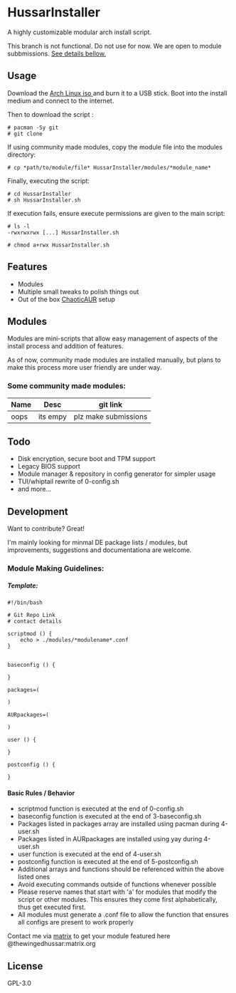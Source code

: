 # HussarInstaller
A highly customizable modular arch install script.

This branch is not functional. Do not use for now. We are open to module subbmissions. [See details bellow.](#module-making-guidelines=)


## Usage

Download the [Arch Linux iso ](https://archlinux.org/download/) and burn it to a USB stick.
Boot into the install medium and connect to the internet.

Then to download the script :
```
# pacman -Sy git
# git clone 
```

If using community made modules, copy the module file into the modules directory:
```
# cp *path/to/module/file* HussarInstaller/modules/*module_name*
```

Finally, executing the script: 
```
# cd HussarInstaller
# sh HussarInstaller.sh
```

If execution fails, ensure execute permissions are given to the main script:
```
# ls -l
-rwxrwxrwx [...] HussarInstaller.sh

# chmod a+rwx HussarInstaller.sh
```


## Features

- Modules
- Multiple small tweaks to polish things out
- Out of the box [ChaoticAUR](https://aur.chaotic.cx/) setup



## Modules

Modules are mini-scripts that allow easy management of aspects of the install process and addition of features.

As of now, community made modules are installed manually, but plans to make this process more user friendly are under way.

### Some community made modules:
| Name  | Desc | git link |
| ------ | ------| ------ |
| oops | its empy | plz make submissions |

## Todo
- Disk encryption, secure boot and TPM support
- Legacy BIOS support
- Module manager & repository in config generator for simpler usage
- TUI/whiptail rewrite of 0-config.sh
- and more...

## Development

Want to contribute? Great!

I'm mainly looking for minmal DE package lists / modules, but improvements, suggestions and documentationa are welcome.

### Module Making Guidelines:

##### Template:
```
#!/bin/bash

# Git Repo Link
# contact details

scriptmod () {
	echo > ./modules/*modulename*.conf
}


baseconfig () {

}

packages=(

)

AURpackages=(

)
	
user () {
	
}

postconfig () {

}
```

#### Basic Rules / Behavior
- scriptmod function is executed at the end of 0-config.sh
- baseconfig function is executed at the end of 3-baseconfig.sh
- Packages listed in packages array are installed using pacman during 4-user.sh
- Packages listed in AURpackages are installed using yay during 4-user.sh
- user function is executed at the end of 4-user.sh
- postconfig function is executed at the end of 5-postconfig.sh
- Additional arrays and functions should be referenced within the above listed ones
- Avoid executing commands outside of functions whenever possible
- Please reserve names that start with 'a' for modules that modify the script or other modules. This ensures they come first alphabetically, thus get executed first.
- All modules must generate a .conf file to allow the function that ensures all configs are present to work properly


Contact me via [matrix](https://matrix.org/) to get your module featured here
@thewingedhussar:matrix.org 



## License

GPL-3.0

